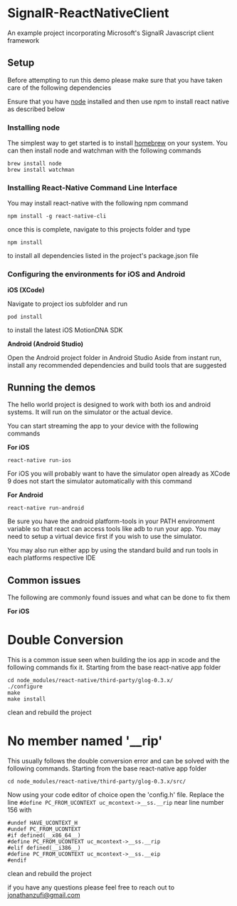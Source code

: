 # SignalR-ReactNativeClient
An example project incorporating Microsoft's SignalR Javascript client framework 

## Setup
Before attempting to run this demo please make sure that you have taken care of the following dependencies

Ensure that you have [node](https://nodejs.org/en/download/) installed and then use npm to install react native as described below

### Installing node
The simplest way to get started is to install [homebrew](https://brew.sh) on your system.
You can then install node and watchman with the following commands
```
brew install node
brew install watchman
```

### Installing React-Native Command Line Interface
You may install react-native with the following npm command
```
npm install -g react-native-cli
```
once this is complete, navigate to this projects folder and type 
```
npm install
``` 
to install all dependencies listed in the project's package.json file

### Configuring the environments for iOS and Android

__iOS (XCode)__

Navigate to project ios subfolder and run
```
pod install
```
to install the latest iOS MotionDNA SDK

__Android (Android Studio)__

Open the Android project folder in Android Studio
Aside from instant run, install any recommended dependencies and build tools that are suggested


## Running the demos
The hello world project is designed to work with both ios and android systems. It will run on the simulator or the actual device.

You can start streaming the app to your device with the following commands

__For iOS__

```
react-native run-ios
```
For iOS you will probably want to have the simulator open already as XCode 9 does not start the simulator automatically with this command

__For Android__

```
react-native run-android
```
Be sure you have the android platform-tools in your PATH environment variable so that react can access tools like adb to run your app. You may need to setup a virtual device first if you wish to use the simulator.

You may also run either app by using the standard build and run tools in each platforms respective IDE


## Common issues
The following are commonly found issues and what can be done to fix them

__For iOS__

# Double Conversion
This is a common issue seen when building the ios app in xcode and the following commands fix it.
Starting from the base react-native app folder
```
cd node_modules/react-native/third-party/glog-0.3.x/
./configure
make
make install
```
clean and rebuild the project

# No member named '__rip'
This usually follows the double conversion error and can be solved with the following commands.
Starting from the base react-native app folder
```
cd node_modules/react-native/third-party/glog-0.3.x/src/
```
Now using your code editor of choice open the 'config.h' file.
Replace the line ```#define PC_FROM_UCONTEXT uc_mcontext->__ss.__rip``` near line number 156 with
```
#undef HAVE_UCONTEXT_H
#undef PC_FROM_UCONTEXT
#if defined(__x86_64__)
#define PC_FROM_UCONTEXT uc_mcontext->__ss.__rip
#elif defined(__i386__)
#define PC_FROM_UCONTEXT uc_mcontext->__ss.__eip
#endif
```
clean and rebuild the project

if you have any questions please feel free to reach out to jonathanzufi@gmail.com
